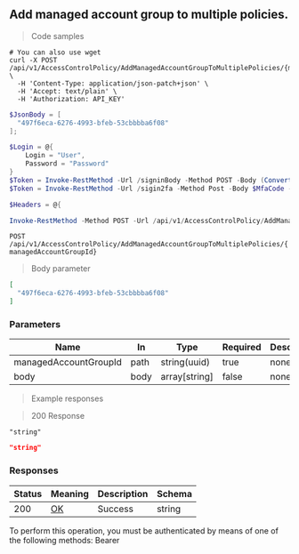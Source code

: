 
## Add managed account group to multiple policies.

<a id="opIdAddManagedAccountGroupToMultiplePoliciesAsync"></a>

> Code samples

```shell
# You can also use wget
curl -X POST /api/v1/AccessControlPolicy/AddManagedAccountGroupToMultiplePolicies/{managedAccountGroupId} \
  -H 'Content-Type: application/json-patch+json' \
  -H 'Accept: text/plain' \
  -H 'Authorization: API_KEY'

```

```powershell
$JsonBody = [
  "497f6eca-6276-4993-bfeb-53cbbbba6f08"
];

$Login = @{
    Login = "User",
    Password = "Password"
}
$Token = Invoke-RestMethod -Url /signinBody -Method POST -Body (ConvertTo-Json $Login)
$Token = Invoke-RestMethod -Url /sigin2fa -Method Post -Body $MfaCode -Headers @{Authorization: "Bearer $Token"}

$Headers = @{

Invoke-RestMethod -Method POST -Url /api/v1/AccessControlPolicy/AddManagedAccountGroupToMultiplePolicies/{managedAccountGroupId} -ContentType application/json-patch+json -Body $JsonBody
```

`POST /api/v1/AccessControlPolicy/AddManagedAccountGroupToMultiplePolicies/{managedAccountGroupId}`

> Body parameter

```json
[
  "497f6eca-6276-4993-bfeb-53cbbbba6f08"
]
```

<h3 id="add-managed-account-group-to-multiple-policies.-parameters">Parameters</h3>

|Name|In|Type|Required|Description|
|---|---|---|---|---|
|managedAccountGroupId|path|string(uuid)|true|none|
|body|body|array[string]|false|none|

> Example responses

> 200 Response

```
"string"
```

```json
"string"
```

<h3 id="add-managed-account-group-to-multiple-policies.-responses">Responses</h3>

|Status|Meaning|Description|Schema|
|---|---|---|---|
|200|[OK](https://tools.ietf.org/html/rfc7231#section-6.3.1)|Success|string|

<aside class="warning">
To perform this operation, you must be authenticated by means of one of the following methods:
Bearer
</aside>


